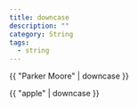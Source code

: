 ```yaml
---
title: downcase
description: ""
category: String
tags:
  - string
---
```


{{ "Parker Moore" | downcase }}
<!-- Output: "parker moore" -->

{{ "apple" | downcase }}
<!-- Output: "apple" -->

